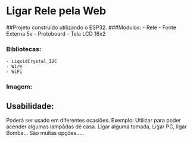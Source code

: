 # Ligar Rele pela Web

##Projeto construído utilizando o ESP32.
###Módulos:
	- Rele
	- Fonte Externa 5v
	- Protoboard
	- Tela LCD 16x2

### Bibliotecas:
	- LiquidCrystal_I2C
	- Wire
	- WiFi

### Imagem:


## Usabilidade:
Poderá ser usado em diferentes ocasiões. Exemplo: Utilizar para poder acender algumas lampâdas de casa. Ligar alguma tomada, Ligar PC, ligar Bomba... São muitas opções.....

